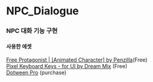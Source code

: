 # NPC_Dialogue

### NPC 대화 기능 구현
#### 사용한 에셋<br>
[Free Protagonist | [Animated Character] by Penzilla](https://penzilla.itch.io/protagonist-character)(Free) <br>
[Pixel Keyboard Keys - for UI by Dream Mix](https://dreammix.itch.io/keyboard-keys-for-ui) (Free)<br>
[Dotween Pro](https://assetstore.unity.com/packages/tools/visual-scripting/dotween-pro-32416) (purchase)<br>

